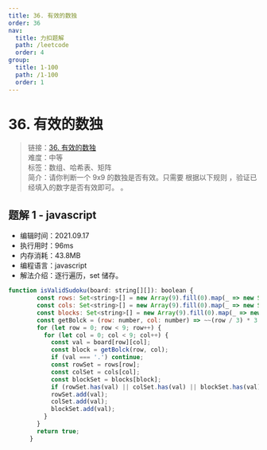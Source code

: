 ```yaml
---
title: 36. 有效的数独
order: 36
nav:
  title: 力扣题解
  path: /leetcode
  order: 4
group:
  title: 1-100
  path: /1-100
  order: 1
---
```


# 36. 有效的数独

> 链接：[36. 有效的数独](https://leetcode-cn.com/problems/valid-sudoku/)  
> 难度：中等  
> 标签：数组、哈希表、矩阵  
> 简介：请你判断一个 9x9 的数独是否有效。只需要 根据以下规则 ，验证已经填入的数字是否有效即可。 。

## 题解 1 - javascript

- 编辑时间：2021.09.17
- 执行用时：96ms
- 内存消耗：43.8MB
- 编程语言：javascript
- 解法介绍：逐行遍历，set 储存。

```javascript
function isValidSudoku(board: string[][]): boolean {
        const rows: Set<string>[] = new Array(9).fill(0).map(_ => new Set<string>());
        const cols: Set<string>[] = new Array(9).fill(0).map(_ => new Set<string>());
        const blocks: Set<string>[] = new Array(9).fill(0).map(_ => new Set<string>());
        const getBolck = (row: number, col: number) => ~~(row / 3) * 3 + ~~(col / 3);
        for (let row = 0; row < 9; row++) {
          for (let col = 0; col < 9; col++) {
            const val = board[row][col];
            const block = getBolck(row, col);
            if (val === '.') continue;
            const rowSet = rows[row];
            const colSet = cols[col];
            const blockSet = blocks[block];
            if (rowSet.has(val) || colSet.has(val) || blockSet.has(val)) return false;
            rowSet.add(val);
            colSet.add(val);
            blockSet.add(val);
          }
        }
        return true;
      }
```

